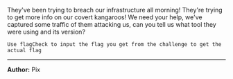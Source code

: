 They've been trying to breach our infrastructure all morning! They're trying to get more info on our covert kangaroos! We need your help, we've captured some traffic of them attacking us, can you tell us what tool they were using and its version?

``Use flagCheck to input the flag you get from the challenge to get the actual flag``

---
**Author:** Pix